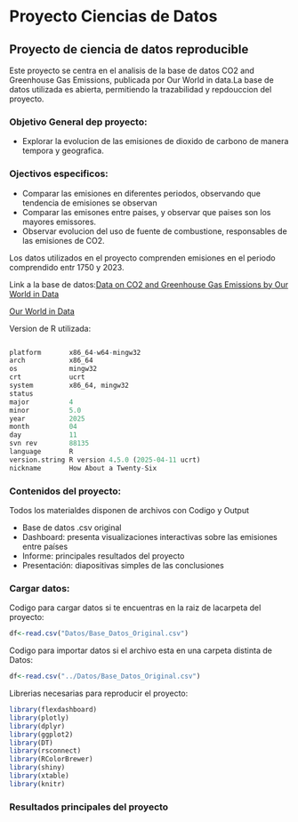 Proyecto Ciencias de Datos
================

## Proyecto de ciencia de datos reproducible

Este proyecto se centra en el analisis de la base de datos CO2 and Greenhouse Gas Emissions,
publicada por Our World in data.La base de datos utilizada es abierta, permitiendo la trazabilidad y repdouccion del proyecto.


### Objetivo General dep proyecto:

- Explorar la evolucion de las emisiones de dioxido de carbono de manera tempora y geografica.

### Ojectivos especificos:
- Comparar las emisiones en diferentes periodos, observando que tendencia de emisiones se observan
- Comparar las emisones entre paises, y observar que paises son los mayores emissores.
- Observar evolucion del uso de fuente de combustione, responsables de las emisiones de CO2.

Los datos utilizados en el proyecto comprenden emisiones en el periodo comprendido entr 1750 y 2023.

Link a la base de datos:[Data on CO2 and Greenhouse Gas Emissions by Our World in Data](https://github.com/owid/co2-data.git)

[Our World in Data](https://github.com/owid/co2-data.git)


Version de R utilizada:

```r

platform       x86_64-w64-mingw32               
arch           x86_64                           
os             mingw32                          
crt            ucrt                             
system         x86_64, mingw32                  
status                                          
major          4                                
minor          5.0                              
year           2025                             
month          04                               
day            11                               
svn rev        88135                            
language       R                                
version.string R version 4.5.0 (2025-04-11 ucrt)
nickname       How About a Twenty-Six  
```
### Contenidos del proyecto:
Todos los materialdes disponen de  archivos con Codigo y Output
- Base de datos .csv original
- Dashboard: presenta visualizaciones interactivas sobre las emisiones entre países
- Informe: principales resultados del proyecto
- Presentación: diapositivas simples de las conclusiones


### Cargar datos:

 Codigo para cargar datos si te encuentras en la raiz de lacarpeta  del proyecto:

 ```r
df<-read.csv("Datos/Base_Datos_Original.csv")
```

 Codigo para importar datos si el archivo esta en una carpeta distinta de Datos:

```r
df<-read.csv("../Datos/Base_Datos_Original.csv")

```
Librerias necesarias para reproducir el proyecto:
```r
library(flexdashboard)
library(plotly)
library(dplyr)
library(ggplot2)
library(DT)
library(rsconnect)
library(RColorBrewer)
library(shiny)
library(xtable)
library(knitr)
```

### Resultados principales del proyecto
